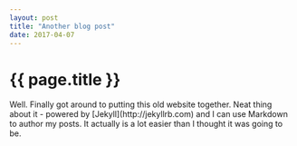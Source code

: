 ```yaml
---
layout: post
title: "Another blog post"
date: 2017-04-07
---
```

<h1>{{ page.title }}</h1>
<p>Well. Finally got around to putting this old website together. Neat thing about it - powered by [Jekyll](http://jekyllrb.com) and I can use Markdown to author my posts. It actually is a lot easier than I thought it was going to be.</p>
